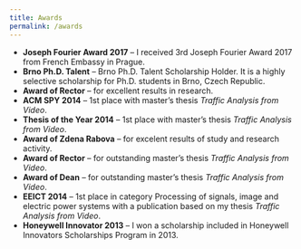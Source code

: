 ```yaml
---
title: Awards
permalink: /awards
---
```


 - **Joseph Fourier Award 2017** – I received 3rd Joseph Fourier Award 2017 from French Embassy in Prague.
 - **Brno Ph.D. Talent** – Brno Ph.D. Talent Scholarship Holder. It is a highly selective scholarship for Ph.D. students in Brno, Czech Republic.
 - **Award of Rector** – for excellent results in research.
 - **ACM SPY 2014** – 1st place with master’s thesis *Traffic Analysis from Video*.
 - **Thesis of the Year 2014** – 1st place with master’s thesis *Traffic Analysis from Video*.
 - **Award of Zdena Rabova** – for excelent results of study and research activity.
 - **Award of Rector** – for outstanding master’s thesis *Traffic Analysis from Video*.
 - **Award of Dean** – for outstanding master’s thesis *Traffic Analysis from Video*.
 - **EEICT 2014** – 1st place in category Processing of signals, image and electric power systems with a publication based on my thesis *Traffic Analysis from Video*.
 - **Honeywell Innovator 2013** – I won a scholarship included in Honeywell Innovators Scholarships Program in 2013. 